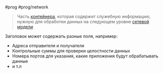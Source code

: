 #prog #prog/network 

> Часть [контейнера](Контейнер%20(фрейм)), которая содержит служебную информацию, нужную для обработки данных на следующем уровне [сетевой модели](Сетевая%20модель)

Заголовок может содержать разные поля, например:
- Адреса отправителя и получателя
- Контрольные суммы для проверки целостности данных
- Номера портов для указания, какие приложения будут обрабатывать данные
- и т.л

